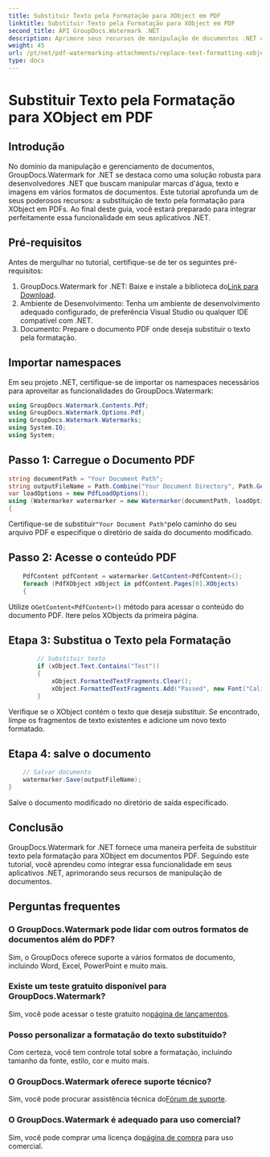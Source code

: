 ```yaml
---
title: Substituir Texto pela Formatação para XObject em PDF
linktitle: Substituir Texto pela Formatação para XObject em PDF
second_title: API GroupDocs.Watermark .NET
description: Aprimore seus recursos de manipulação de documentos .NET com GroupDocs para .NET. Aprenda como substituir texto pela formatação em PDFs sem esforço.
weight: 45
url: /pt/net/pdf-watermarking-attachments/replace-text-formatting-xobject-pdf/
type: docs
---
```

# Substituir Texto pela Formatação para XObject em PDF

## Introdução
No domínio da manipulação e gerenciamento de documentos, GroupDocs.Watermark for .NET se destaca como uma solução robusta para desenvolvedores .NET que buscam manipular marcas d'água, texto e imagens em vários formatos de documentos. Este tutorial aprofunda um de seus poderosos recursos: a substituição de texto pela formatação para XObject em PDFs. Ao final deste guia, você estará preparado para integrar perfeitamente essa funcionalidade em seus aplicativos .NET.
## Pré-requisitos
Antes de mergulhar no tutorial, certifique-se de ter os seguintes pré-requisitos:
1.  GroupDocs.Watermark for .NET: Baixe e instale a biblioteca do[Link para Download](https://releases.groupdocs.com/Watermark/net/).
2. Ambiente de Desenvolvimento: Tenha um ambiente de desenvolvimento adequado configurado, de preferência Visual Studio ou qualquer IDE compatível com .NET.
3. Documento: Prepare o documento PDF onde deseja substituir o texto pela formatação.

## Importar namespaces
Em seu projeto .NET, certifique-se de importar os namespaces necessários para aproveitar as funcionalidades do GroupDocs.Watermark:
```csharp
using GroupDocs.Watermark.Contents.Pdf;
using GroupDocs.Watermark.Options.Pdf;
using GroupDocs.Watermark.Watermarks;
using System.IO;
using System;
```
## Passo 1: Carregue o Documento PDF
```csharp
string documentPath = "Your Document Path";
string outputFileName = Path.Combine("Your Document Directory", Path.GetFileName(documentPath));
var loadOptions = new PdfLoadOptions();
using (Watermarker watermarker = new Watermarker(documentPath, loadOptions))
{
```
 Certifique-se de substituir`"Your Document Path"`pelo caminho do seu arquivo PDF e especifique o diretório de saída do documento modificado.
## Passo 2: Acesse o conteúdo PDF
```csharp
    PdfContent pdfContent = watermarker.GetContent<PdfContent>();
    foreach (PdfXObject xObject in pdfContent.Pages[0].XObjects)
    {
```
 Utilize o`GetContent<PdfContent>()` método para acessar o conteúdo do documento PDF. Itere pelos XObjects da primeira página.
## Etapa 3: Substitua o Texto pela Formatação
```csharp
        // Substituir texto
        if (xObject.Text.Contains("Test"))
        {
            xObject.FormattedTextFragments.Clear();
            xObject.FormattedTextFragments.Add("Passed", new Font("Calibri", 19, FontStyle.Bold), Color.Red, Color.Aqua);
        }
```
Verifique se o XObject contém o texto que deseja substituir. Se encontrado, limpe os fragmentos de texto existentes e adicione um novo texto formatado.
## Etapa 4: salve o documento
```csharp
    // Salvar documento
    watermarker.Save(outputFileName);
}
```
Salve o documento modificado no diretório de saída especificado.

## Conclusão
GroupDocs.Watermark for .NET fornece uma maneira perfeita de substituir texto pela formatação para XObject em documentos PDF. Seguindo este tutorial, você aprendeu como integrar essa funcionalidade em seus aplicativos .NET, aprimorando seus recursos de manipulação de documentos.
## Perguntas frequentes
### O GroupDocs.Watermark pode lidar com outros formatos de documentos além do PDF?
Sim, o GroupDocs oferece suporte a vários formatos de documento, incluindo Word, Excel, PowerPoint e muito mais.
### Existe um teste gratuito disponível para GroupDocs.Watermark?
 Sim, você pode acessar o teste gratuito no[página de lançamentos](https://releases.groupdocs.com/).
### Posso personalizar a formatação do texto substituído?
Com certeza, você tem controle total sobre a formatação, incluindo tamanho da fonte, estilo, cor e muito mais.
### O GroupDocs.Watermark oferece suporte técnico?
 Sim, você pode procurar assistência técnica do[Fórum de suporte](https://forum.groupdocs.com/c/watermark/19).
### O GroupDocs.Watermark é adequado para uso comercial?
 Sim, você pode comprar uma licença do[página de compra](https://purchase.groupdocs.com/buy) para uso comercial.